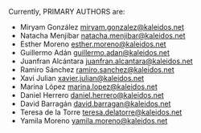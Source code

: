 Currently, PRIMARY AUTHORS are:

- Miryam González <miryam.gonzalez@kaleidos.net>
- Natacha Menjibar <natacha.menjibar@kaleidos.net>
- Esther Moreno <esther.moreno@kaleidos.net>
- Guillermo Adán <guillermo.adan@kaleidos.net>
- Juanfran Alcántara <juanfran.alcantara@kaleidos.net>
- Ramiro Sánchez <ramiro.sanchez@kaleidos.net>
- Xavi Julian <xavier.julian@kaleidos.net>
- Marina López <marina.lopez@kaleidos.net>
- Daniel Herrero <daniel.herrero@kaleidos.net>
- David Barragán <david.barragan@kaleidos.net>
- Teresa de la Torre <teresa.delatorre@kaleidos.net>
- Yamila Moreno <yamila.moreno@kaleidos.net>
